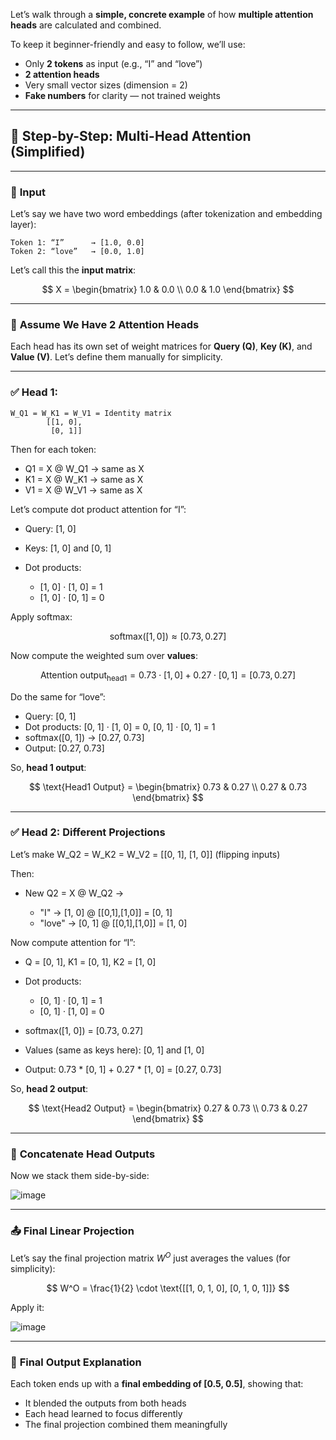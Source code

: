 Let’s walk through a **simple, concrete example** of how **multiple attention heads** are calculated and combined.

To keep it beginner-friendly and easy to follow, we’ll use:

* Only **2 tokens** as input (e.g., “I” and “love”)
* **2 attention heads**
* Very small vector sizes (dimension = 2)
* **Fake numbers** for clarity — not trained weights

---

## 🧮 **Step-by-Step: Multi-Head Attention (Simplified)**

---

### 🔢 **Input**

Let’s say we have two word embeddings (after tokenization and embedding layer):

```plaintext
Token 1: “I”      → [1.0, 0.0]  
Token 2: “love”   → [0.0, 1.0]
```

Let’s call this the **input matrix**:

$$
X = \begin{bmatrix} 1.0 & 0.0 \\ 
0.0 & 1.0 \end{bmatrix}
$$

---

### 🧠 **Assume We Have 2 Attention Heads**

Each head has its own set of weight matrices for **Query (Q)**, **Key (K)**, and **Value (V)**.
Let’s define them manually for simplicity.

---

### ✅ **Head 1:**

```plaintext
W_Q1 = W_K1 = W_V1 = Identity matrix
        [[1, 0],
         [0, 1]]
```

Then for each token:

* Q1 = X @ W\_Q1 → same as X
* K1 = X @ W\_K1 → same as X
* V1 = X @ W\_V1 → same as X

Let’s compute dot product attention for “I”:

* Query: \[1, 0]
* Keys: \[1, 0] and \[0, 1]
* Dot products:

  * \[1, 0] · \[1, 0] = 1
  * \[1, 0] · \[0, 1] = 0

Apply softmax:

$$
\text{softmax}( [1, 0] ) ≈ [0.73, 0.27]
$$

Now compute the weighted sum over **values**:

$$
\text{Attention output}_\text{head1} = 0.73 \cdot [1, 0] + 0.27 \cdot [0, 1] = [0.73, 0.27]
$$

Do the same for “love”:

* Query: \[0, 1]
* Dot products: \[0, 1] · \[1, 0] = 0, \[0, 1] · \[0, 1] = 1
* softmax(\[0, 1]) → \[0.27, 0.73]
* Output: \[0.27, 0.73]

So, **head 1 output**:

$$
\text{Head1 Output} = \begin{bmatrix} 0.73 & 0.27 \\ 
0.27 & 0.73 \end{bmatrix}
$$

---

### ✅ **Head 2: Different Projections**

Let’s make W\_Q2 = W\_K2 = W\_V2 = \[\[0, 1], \[1, 0]] (flipping inputs)

Then:

* New Q2 = X @ W\_Q2 →

  * "I" → \[1, 0] @ \[\[0,1],\[1,0]] = \[0, 1]
  * "love" → \[0, 1] @ \[\[0,1],\[1,0]] = \[1, 0]

Now compute attention for “I”:

* Q = \[0, 1], K1 = \[0, 1], K2 = \[1, 0]
* Dot products:

  * \[0, 1] · \[0, 1] = 1
  * \[0, 1] · \[1, 0] = 0
* softmax(\[1, 0]) = \[0.73, 0.27]
* Values (same as keys here): \[0, 1] and \[1, 0]
* Output:
  0.73 \* \[0, 1] + 0.27 \* \[1, 0] = \[0.27, 0.73]

So, **head 2 output**:

$$
\text{Head2 Output} = \begin{bmatrix} 0.27 & 0.73 \\ 
0.73 & 0.27 \end{bmatrix}
$$

---

### 🔗 **Concatenate Head Outputs**

Now we stack them side-by-side:

![image](https://github.com/user-attachments/assets/4aa9ad38-729d-4d10-91c8-ea9438ccfe53)

---

### 📤 **Final Linear Projection**

Let’s say the final projection matrix $W^O$ just averages the values (for simplicity):

$$
W^O = \frac{1}{2} \cdot \text{[[1, 0, 1, 0], [0, 1, 0, 1]]}
$$

Apply it:

![image](https://github.com/user-attachments/assets/9ceaef48-f50d-4701-9b7d-2a85167569f2)

---

### 🎯 **Final Output Explanation**

Each token ends up with a **final embedding of \[0.5, 0.5]**, showing that:

* It blended the outputs from both heads
* Each head learned to focus differently
* The final projection combined them meaningfully
